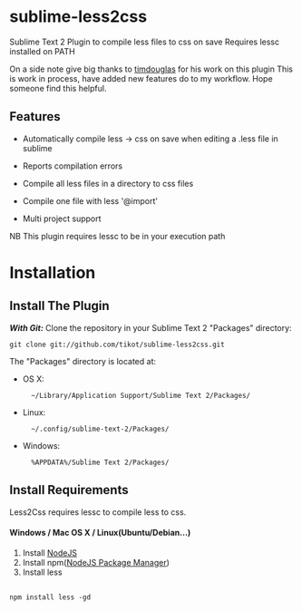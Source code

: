 # sublime-less2css


Sublime Text 2 Plugin to compile less files to css on save
Requires lessc installed on PATH

On a side note give big thanks to [timdouglas](https://github.com/timdouglas/sublime-less2css) for his work on this plugin
This is work in process, have added new features do to my workflow. Hope someone find this helpful.


## Features

 * Automatically compile less -> css on save when editing a .less file in sublime
 * Reports compilation errors
 * Compile all less files in a directory to css files
 
 * Compile one file with less '@import'
 * Multi project support
 
 
NB This plugin requires lessc to be in your execution path 

# Installation


## Install The Plugin

***With Git:*** Clone the repository in your Sublime Text 2 "Packages" directory:

    git clone git://github.com/tikot/sublime-less2css.git

The "Packages" directory is located at:

* OS X:

        ~/Library/Application Support/Sublime Text 2/Packages/

* Linux:

        ~/.config/sublime-text-2/Packages/

* Windows:

        %APPDATA%/Sublime Text 2/Packages/


## Install Requirements

Less2Css requires lessc to compile less to css.

#### Windows / Mac OS X / Linux(Ubuntu/Debian…)

1. Install [NodeJS](http://nodejs.org)
2. Install npm([NodeJS Package Manager](https://npmjs.org/doc/README.html))
3. Install less

## 
    npm install less -gd
    